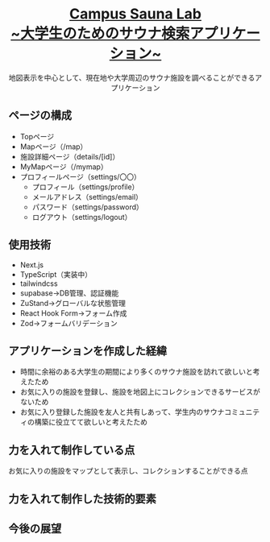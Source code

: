 <a href="https://demo-nextjs-with-supabase.vercel.app/">
  <h1 align="center">Campus Sauna Lab <br>~大学生のためのサウナ検索アプリケーション~</br></h1>
</a>

<p align="center">
 地図表示を中心として、現在地や大学周辺のサウナ施設を調べることができるアプリケーション
</p>

## ページの構成
  - Topページ
  - Mapページ（/map）
  - 施設詳細ページ（details/[id]）
  - MyMapページ（/mymap）
  - プロフィールページ（settings/〇〇）
      - プロフィール（settings/profile）
      - メールアドレス（settings/email）
      - パスワード（settings/password）
      - ログアウト（settings/logout）

## 使用技術
- Next.js
- TypeScript（実装中）
- tailwindcss
- supabase→DB管理、認証機能
- ZuStand→グローバルな状態管理
- React Hook Form→フォーム作成
- Zod→フォームバリデーション

<h2>アプリケーションを作成した経緯</h2>
<ul>
<li>時間に余裕のある大学生の期間により多くのサウナ施設を訪れて欲しいと考えたため</li>
<li>お気に入りの施設を登録し、施設を地図上にコレクションできるサービスがないため</li>
<li>お気に入り登録した施設を友人と共有しあって、学生内のサウナコミュニティの構築に役立てて欲しいと考えたため</li>
</ul>

<h2>力を入れて制作している点</h2>
<p>お気に入りの施設をマップとして表示し、コレクションすることができる点</p>

<h2>力を入れて制作した技術的要素</h2>

<h2>今後の展望</h2>